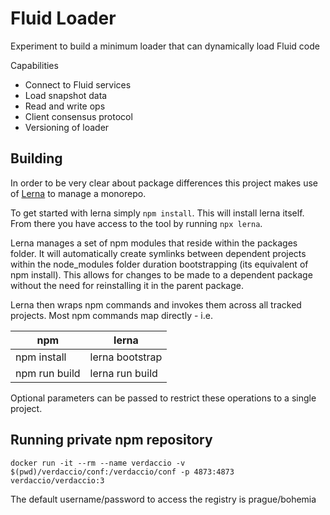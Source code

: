 # Fluid Loader 

Experiment to build a minimum loader that can dynamically load Fluid code

Capabilities
* Connect to Fluid services
* Load snapshot data
* Read and write ops
* Client consensus protocol
* Versioning of loader

## Building

In order to be very clear about package differences this project makes use of [Lerna](https://lernajs.io)
to manage a monorepo.

To get started with lerna simply `npm install`. This will install lerna itself. From there you have access to
the tool by running `npx lerna`.

Lerna manages a set of npm modules that reside within the packages folder. It will automatically create
symlinks between dependent projects within the node_modules folder duration bootstrapping (its equivalent of npm
install). This allows for changes to be made to a dependent package without the need for reinstalling it in the
parent package.

Lerna then wraps npm commands and invokes them across all tracked projects. Most npm commands map directly - i.e.

|npm|lerna|
|---|-----|
|npm install|lerna bootstrap|
|npm run build|lerna run build|

Optional parameters can be passed to restrict these operations to a single project.

## Running private npm repository

`docker run -it --rm --name verdaccio -v $(pwd)/verdaccio/conf:/verdaccio/conf -p 4873:4873 verdaccio/verdaccio:3`

The default username/password to access the registry is prague/bohemia
